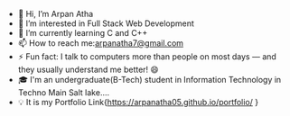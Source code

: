 - 👋 Hi, I’m Arpan Atha
- 👀 I’m interested in Full Stack Web Development
- 🌱 I’m currently learning C and C++
- 📫 How to reach me:arpanatha7@gmail.com
- ⚡ Fun fact: I talk to computers more than people on most days — and they usually understand me better! 😄
- 🎓 I'm an undergraduate(B-Tech) student in Information Technology in Techno Main Salt lake....
-  💡 It is my Portfolio Link{https://arpanatha05.github.io/portfolio/ }
  

<!---
Arpanatha05/Arpanatha05 is a ✨ special ✨ repository because its `README.md` (this file) appears on your GitHub profile.
You can click the Preview link to take a look at your changes.
--->
